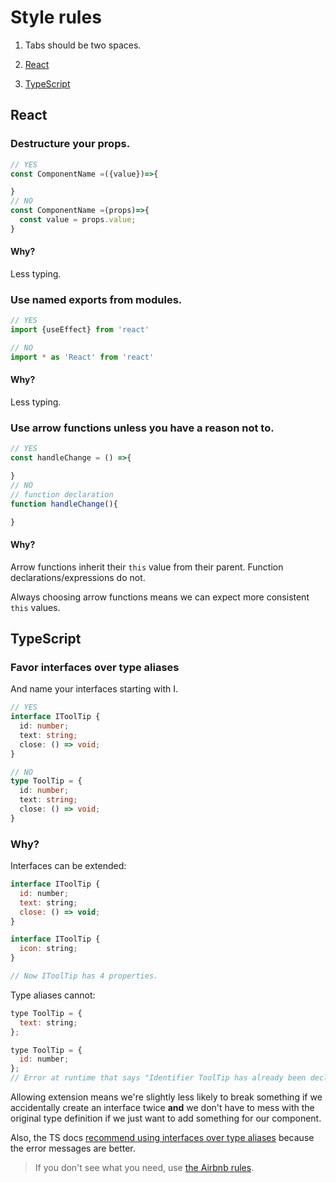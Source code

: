 # Style rules
1. Tabs should be two spaces. 


1. [React]()

1. [TypeScript]()
<!-- CSS -->

## React
### Destructure your props.
```js
// YES
const ComponentName =({value})=>{

}
// NO
const ComponentName =(props)=>{
  const value = props.value;
}
```
#### Why?
Less typing.

### Use named exports from modules.
```jsx
// YES
import {useEffect} from 'react'

// NO
import * as 'React' from 'react'
```
#### Why?
Less typing.

### Use arrow functions unless you have a reason not to.
```js
// YES
const handleChange = () =>{

}
// NO
// function declaration
function handleChange(){

}
```

#### Why?
Arrow functions inherit their `this` value from their parent. Function declarations/expressions do not.  

Always choosing arrow functions means we can expect more consistent `this` values.

## TypeScript
### Favor interfaces over type aliases
And name your interfaces starting with I.

```typescript
// YES
interface IToolTip {
  id: number;
  text: string;
  close: () => void;
}

// NO
type ToolTip = {
  id: number;
  text: string;
  close: () => void;
}
```

### Why? 
Interfaces can be extended:
```js
interface IToolTip {
  id: number;
  text: string;
  close: () => void;
}

interface IToolTip {
  icon: string;
}

// Now IToolTip has 4 properties.
```

Type aliases cannot:
```js
type ToolTip = {
  text: string;
};

type ToolTip = {
  id: number;
};
// Error at runtime that says "Identifier ToolTip has already been declared."

```
Allowing extension means we're slightly less likely to break something if we accidentally create an interface twice **and** we don't have to mess with the original type definition if we just want to add something for our component.

Also, the TS docs [recommend using interfaces over type aliases](https://www.typescriptlang.org/play?#code/PTAEBUAsFMCdtAQ3qALgdwPagLaIJYB2ammANgM4mgAm0AxmcgqjKBZIgA4KYBmSQgCgQoTACMAVg1QAuUEVRw+ietCqJCNNAE8eSMvkQV1AOhHALEGDqQoAbnFsV8OfE1gAaQdr6ZYaGw4mBSooPSYOMHE9MbqVqphrAgUiDjQ5kKoeggAQviwNOA5oAC8oADeQqCg6EQA5hTyAEwA3EIAvu1CisqqeQU0AJKESrAqapXVtQ1NoG2dQkIRhKGg4oMAjPL5hcX65RUzhI0toF3LmKthG4XNO4MjYxMIh8en8+fdorkMiACuJggOQAyvRYPguGF8Bp2KhYP96Kh-rBEGRdPoKDpQtAcJ4rPhUAByKhcEIucRkFjYXqwNwAD0C0AKoEB1MwmRWa1uNAAzA9Ck8+pNyjzNt8wFBoLZxJhWOx-lwybAwtB6UotA0xMkArSXhotBizFZ9gg0UYTFQaNhWDDQPYjApRnATEj8FcjRRvOhIO5oATneN+lROI4kKAANbSrCFTLZfQAeXQ6LehEwSJRhDR8nh-wQHVAADJQLsijl2vGEAAlCREMqVUBpjOwLNkeQqSj5oslx6Bl7dPX9UAABWgqnTEdAao1NCopdNUxqETImBRfH+bbQCOg7RqfEM6nbaJM7Q6PT7Q4Awr76FHiNPoFo573nkOqkvyKvxhuj53d6B93wQ8AOPHdFiEKkwkwZN5CTFMGzqE45mabwm2RFtsy3PMvgg6AwnoG873ka98FvR96yORCPhQ8JPzXH8QM7bxAOAjsgQuE1ODCVJ8Bob0EHgCIokfbQdFXVkgUHNQqEwRwAkrBJDDiChTFAEEeHofA+FItEyB0bxxD+NlQDE-4ZjIdF6jw9Y8LGKdYFgfwrHSChUislTQCGARTNASBZLgMQ5KZADyBXKj7Mc2AvRM8TYmEUQTAQPz0GBHgwQhKFwk0UAuEch06DQF0As0bRghQPx6DZGhnPUNz1FqGBiBjCMtTqeUpPqwwo1AEiyMITJoPggjSLvdphr6+tBolUAE0IBA8EkfxaC0vg4EfSZDIwaByMrAwLXq+wqA6igEhQVhEGhC9pLsXgeGIEqjT25SbvCFcTBocxRCgO10k0KgfLiqd1REwQnVfDbbDoRhkC1QkEnYBgrm0VBXAyJYOtAABpQkNUXHKUSi+RZXIMdCFPdGroQbHUFx99aJXFF5FCCETnJqwRmCuUYACWIgUQR64rTG4EAIzQrO0VdUBcAr+AJKXaAYDwLvdfqll24dFS4WxDmmZd-CZ+EGlPbp1c17W8dQTBsXkQh-hwQzYGNpYuTCZB6wACnsbMNaVHQAEoygAPjprkSdMFd6k9tE-cWZB3YqPXYFkIkdGgCzoKJDoY6sAARaA7poLUPVMgJ6kwY9vFtK0VrWwhJgiDdtEMpArDJFwUbDJb+bm+plccVSAAloOgIK-ACLh-kpUi9KBtvoGq0RK2iwkSXDTa7NiCzqDwbrkhwUGOsyURZt4ARkhstZ4AoL9rrHhHmROAx0X4YL56sqxefq5BV0NJf7SOym0Uq5wlUJOfy4wwpWFYPARA2g7T8zLpgbQXAmCTEtiAlUsgliiEgDTLgTQQChFAeA-c0FTBCWAAARzzKEFWFBgC8gAOzNF5Ew3kABWYAS9wSQlQAAWmOnww6fCl7AHYc0AAbAADmaLIgADAAYnEdI2RzQ5FCCAA) because the error messages are better. 


> If you don't see what you need, use [the Airbnb rules](https://github.com/airbnb/javascript#airbnb-javascript-style-guide-).